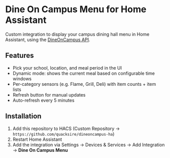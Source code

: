 # Dine On Campus Menu for Home Assistant

Custom integration to display your campus dining hall menu in Home Assistant, using the [DineOnCampus API](https://apiv4.dineoncampus.com/sites/public).

## Features
- Pick your school, location, and meal period in the UI
- Dynamic mode: shows the current meal based on configurable time windows
- Per-category sensors (e.g. Flame, Grill, Deli) with item counts + item lists
- Refresh button for manual updates
- Auto-refresh every 5 minutes

## Installation
1. Add this repository to HACS (Custom Repository → `https://github.com/quacksire/dineoncampus-ha`)
2. Restart Home Assistant
3. Add the integration via Settings → Devices & Services → Add Integration → **Dine On Campus Menu**

